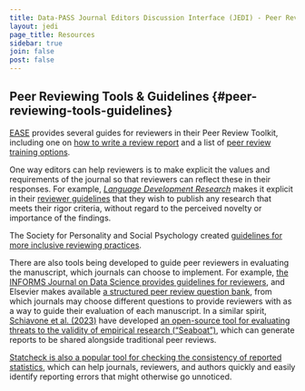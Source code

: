 ```yaml
---
title: Data-PASS Journal Editors Discussion Interface (JEDI) - Peer Reviewing Tools & Guidelines
layout: jedi
page_title: Resources
sidebar: true
join: false
post: false
---
```

## Peer Reviewing Tools & Guidelines {#peer-reviewing-tools-guidelines}

[EASE](https://ease.org.uk/) provides several guides for reviewers in their Peer Review Toolkit, including one on [how to write a review report](https://ease.org.uk/communities/peer-review-committee/peer-review-toolkit/how-to-write-a-review/) and a list of [peer review training options](https://ease.org.uk/communities/peer-review-committee/peer-review-toolkit/peer-review-training/).

One way editors can help reviewers is to make explicit the values and requirements of the journal so that reviewers can reflect these in their responses. For example, [*Language Development Research*](https://lps.library.cmu.edu/LDR/) makes it explicit in their [reviewer guidelines](https://lps.library.cmu.edu/LDR/site/reviewerguidelines/) that they wish to publish any research that meets their rigor criteria, without regard to the perceived novelty or importance of the findings.

The Society for Personality and Social Psychology created [guidelines for more inclusive reviewing practices](https://spsp.org/professional-development/publishing-resources/resources-for-inclusive-practices/guidelines-for-inclusive-reviewing-practices).

There are also tools being developed to guide peer reviewers in evaluating the manuscript, which journals can choose to implement. For example, [the INFORMS Journal on Data Science provides guidelines for reviewers](https://pubsonline.informs.org/page/ijds/reviewer-guidelines), and Elsevier makes available [a structured peer review question bank](https://www.elsevier.com/reviewers/how-to-review/structured-peer-review), from which journals may choose different questions to provide reviewers with as a way to guide their evaluation of each manuscript. In a similar spirit, [Schiavone et al. (2023)](https://psyarxiv.com/fc8v3/) have developed [an open-source tool for evaluating threats to the validity of empirical research (“Seaboat”)](https://www.seaboat.io/), which can generate reports to be shared alongside traditional peer reviews.

[Statcheck is also a popular tool for checking the consistency of reported statistics](https://michelenuijten.shinyapps.io/statcheck-web/), which can help journals, reviewers, and authors quickly and easily identify reporting errors that might otherwise go unnoticed.
